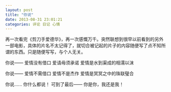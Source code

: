```yaml
---
layout: post 
title: "你说"
date: 2013-08-31 23:01:21
categories: 评论 日记 心情
---
```


再一次看完《剪刀手爱德华》，再一次感慨万千。突然联想到很早以前看到的另外一部电影，具体的片名不太记得了，就切合被记起的片子的内容随便写了点不知所谓的东西。只是随便写写，与个人无关。

你说——
爱情没有借口
爱请毋须承诺
爱情是水到渠成的相濡以沫

你说——
爱情不需借口
爱情不是杰作
爱情是冥冥之中的珠联璧合

你说......
你什么都说！
可到了最后——
你是你，我还是我！